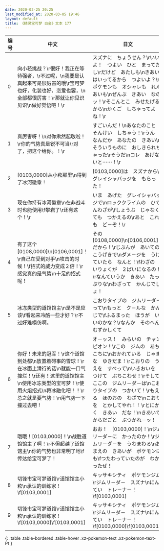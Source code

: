 ```yaml
---
date: 2020-02-25 20:25
last_modified_at: 2020-03-05 19:46
layout: default
title: 《精灵宝可梦 白金》文本 177
---
```

| 编号 | 中文 | 日文 |
| ---- | ---- | ---- |
| 0 | 向小菘挑战？\r很好！我正在等待强者，\r不过呢，\n我要是认真起来可是很厉害的哦\r宝可梦也好，化装也好，恋爱也罢，\n全部都很厉害！\r那就让你见识见识\n做好觉悟吧！\r | スズナに　ちょうせん？\rいいよ！　つよい　ひと　まってたし\rだけど　あたしも\nきあい　はいってるから　つよいよ？\rポケモンも　オシャレも　れんあいも\nぜんぶ　きあい　なのッ！\rそこんとこ　みせたげるから\nかくご　しちゃってよね！\r |
| 1 | 真厉害呀！\n对你肃然起敬啦！\r你的气势真是锐不可当\r对了，把这个给你。！\r | すごいんだ！\nあなたのこと　そんけい　しちゃう！\rうん　なんだか　あなたの　きあい\nそういうものに　おしきられちゃった\rそうだ\nコレ　あげないと⋯⋯！\r |
| 2 | [0103,0000]从小菘那里\n得到了冰河徽章！ | [0103,0000]は　スズナから\nグレイシャバッジを　もらった！ |
| 3 | 现在你持有冰河徽章\n在非战斗时也能使用\f攀岩了\r还有这个！\r | いま　あげた　グレイシャバッジで\nロッククライムの　ひでんわざが\fしょうぶ　じゃなくても　つかえるの\rあと　これも　ど－ぞ！\r |
| 4 | 有了这个[0108,0000]\n[0106,0001]！\r自己在受到对手\n攻击的时候！\f招式的威力变成２倍！\r感觉真的是气势\n十足的招式呢！ | その　[0108,0000]\n[0106,0001]　だから！\rじぶんが　あいての　こうげきで\nダメ－ジを　うけていたら　なんと！\fわざの　いりょくが　２ばいになるの！\rなんていうか　きあい　たっぷりな\nわざって　かんじでしょ！ |
| 5 | 冰冻类型的道馆馆主\n是不是应该\f看起来冷酷一些才好？\r不过好难模仿啊。 | こおりタイプの　ジムリ－ダ－って\nもっと　ク－ルな　かんじで\fふるまった　ほうが　いいのかな？\rなんか　そのへん　むずかしくて |
| 6 | 你好！未来的冠军！\r这个道馆到处都\n放置着碍事的雪球！\r在冰面上滑行的话\n就能一口气撞烂！\r还有！这里的道馆馆主\n使用冰冻类型的宝可梦！\r使用火焰招式\n将冰融化吧！！\r总之就是要气势！\n用气势一下撞过去吧！ | オ－ッス！　みらいの　チャンピオン！\rこの　ジムの　あちこちに\nおかれている　じゃまな　ゆきだま！\rこおりの　うえを　すべって\nいきおいを　つけて　ぶちこわせ！\rそして　ここの　ジムリ－ダ－は\nこおりタイプの　つかいて！\rもえる　ほのおの　わざで\nこおりを　とかしてやれ！！\rとにかく　きあい　だな！\nきあいで　からだごと　ぶつかれ－ッ！ |
| 7 | 哦哦！[0103,0000]！\n战胜道馆馆主了啊！\r不但超越了道馆馆主\n你的气势也非常明了地\f传达给宝可梦了！ | おお！　[0103,0000]！\nジムリ－ダ－に　かったのか！\rジムリ－ダ－を　うわまわる\nおまえの　きあいが　ポケモンにも\fつたわっていたのが　わかったぜ！ |
| 8 | 切锋市宝可梦道馆\r道馆馆主小菘\n承认的训练家！\f[0103,0001] | キッサキシティ　ポケモンジム\rジムリ－ダ－　スズナ\nにんてい　トレ－ナ－！\f[0103,0001] |
| 9 | 切锋市宝可梦道馆\r道馆馆主小菘\n承认的训练家！\f[0103,0000]\f[0103,0001] | キッサキシティ　ポケモンジム\rジムリ－ダ－　スズナ\nにんてい　トレ－ナ－！\f[0103,0000]\f[0103,0001] |
{: .table .table-bordered .table-hover .xz-pokemon-text .xz-pokemon-text-Pt }